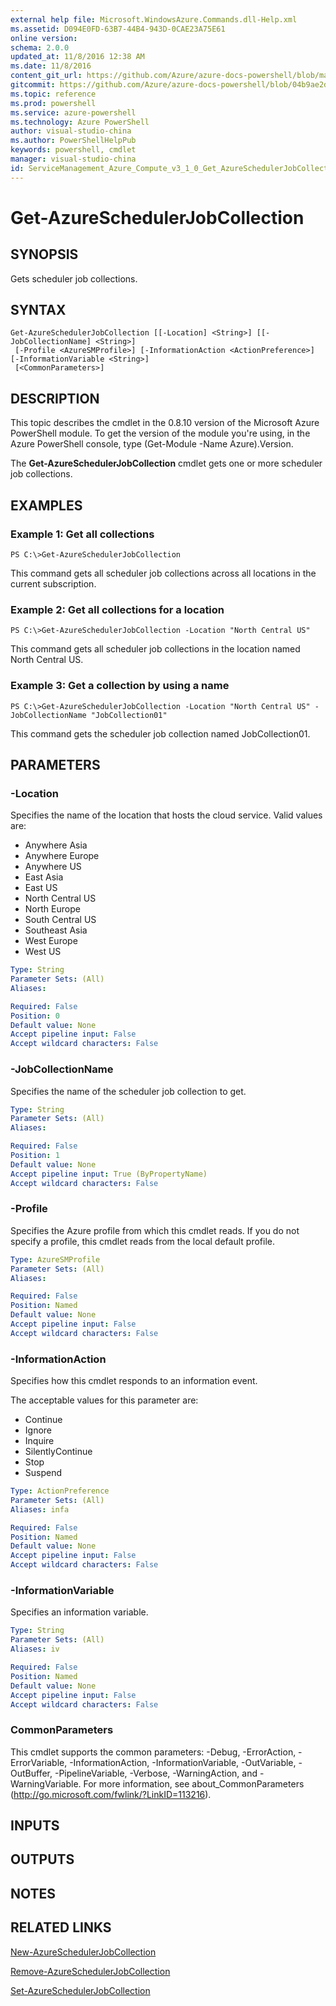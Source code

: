 ```yaml
---
external help file: Microsoft.WindowsAzure.Commands.dll-Help.xml
ms.assetid: D094E0FD-63B7-44B4-943D-0CAE23A75E61
online version: 
schema: 2.0.0
updated_at: 11/8/2016 12:38 AM
ms.date: 11/8/2016
content_git_url: https://github.com/Azure/azure-docs-powershell/blob/master/azureps-cmdlets-docs/ServiceManagement/Azure.Compute/v3.1.0/Get-AzureSchedulerJobCollection.md
gitcommit: https://github.com/Azure/azure-docs-powershell/blob/04b9ae2d1c44a3ada330f570237886794cede893/azureps-cmdlets-docs/ServiceManagement/Azure.Compute/v3.1.0/Get-AzureSchedulerJobCollection.md
ms.topic: reference
ms.prod: powershell
ms.service: azure-powershell
ms.technology: Azure PowerShell
author: visual-studio-china
ms.author: PowerShellHelpPub
keywords: powershell, cmdlet
manager: visual-studio-china
id: ServiceManagement_Azure_Compute_v3_1_0_Get_AzureSchedulerJobCollection_md
---
```


# Get-AzureSchedulerJobCollection

## SYNOPSIS
Gets scheduler job collections.

## SYNTAX

```
Get-AzureSchedulerJobCollection [[-Location] <String>] [[-JobCollectionName] <String>]
 [-Profile <AzureSMProfile>] [-InformationAction <ActionPreference>] [-InformationVariable <String>]
 [<CommonParameters>]
```

## DESCRIPTION
This topic describes the cmdlet in the 0.8.10 version of the Microsoft Azure PowerShell module.
To get the version of the module you're using, in the Azure PowerShell console, type (Get-Module -Name Azure).Version.

The **Get-AzureSchedulerJobCollection** cmdlet gets one or more scheduler job collections.

## EXAMPLES

### Example 1: Get all collections
```
PS C:\>Get-AzureSchedulerJobCollection
```

This command gets all scheduler job collections across all locations in the current subscription.

### Example 2: Get all collections for a location
```
PS C:\>Get-AzureSchedulerJobCollection -Location "North Central US"
```

This command gets all scheduler job collections in the location named North Central US.

### Example 3: Get a collection by using a name
```
PS C:\>Get-AzureSchedulerJobCollection -Location "North Central US" -JobCollectionName "JobCollection01"
```

This command gets the scheduler job collection named JobCollection01.

## PARAMETERS

### -Location
Specifies the name of the location that hosts the cloud service.
Valid values are: 

- Anywhere Asia
- Anywhere Europe
- Anywhere US
- East Asia
- East US
- North Central US
- North Europe
- South Central US
- Southeast Asia
- West Europe
- West US

```yaml
Type: String
Parameter Sets: (All)
Aliases: 

Required: False
Position: 0
Default value: None
Accept pipeline input: False
Accept wildcard characters: False
```

### -JobCollectionName
Specifies the name of the scheduler job collection to get.

```yaml
Type: String
Parameter Sets: (All)
Aliases: 

Required: False
Position: 1
Default value: None
Accept pipeline input: True (ByPropertyName)
Accept wildcard characters: False
```

### -Profile
Specifies the Azure profile from which this cmdlet reads.
If you do not specify a profile, this cmdlet reads from the local default profile.

```yaml
Type: AzureSMProfile
Parameter Sets: (All)
Aliases: 

Required: False
Position: Named
Default value: None
Accept pipeline input: False
Accept wildcard characters: False
```

### -InformationAction
Specifies how this cmdlet responds to an information event.

The acceptable values for this parameter are:

- Continue
- Ignore
- Inquire
- SilentlyContinue
- Stop
- Suspend

```yaml
Type: ActionPreference
Parameter Sets: (All)
Aliases: infa

Required: False
Position: Named
Default value: None
Accept pipeline input: False
Accept wildcard characters: False
```

### -InformationVariable
Specifies an information variable.

```yaml
Type: String
Parameter Sets: (All)
Aliases: iv

Required: False
Position: Named
Default value: None
Accept pipeline input: False
Accept wildcard characters: False
```

### CommonParameters
This cmdlet supports the common parameters: -Debug, -ErrorAction, -ErrorVariable, -InformationAction, -InformationVariable, -OutVariable, -OutBuffer, -PipelineVariable, -Verbose, -WarningAction, and -WarningVariable. For more information, see about_CommonParameters (http://go.microsoft.com/fwlink/?LinkID=113216).

## INPUTS

## OUTPUTS

## NOTES

## RELATED LINKS

[New-AzureSchedulerJobCollection](xref:ServiceManagement/Azure.Compute/v3.1.0/New-AzureSchedulerJobCollection.md)

[Remove-AzureSchedulerJobCollection](xref:ServiceManagement/Azure.Compute/v3.1.0/Remove-AzureSchedulerJobCollection.md)

[Set-AzureSchedulerJobCollection](xref:ServiceManagement/Azure.Compute/v3.1.0/Set-AzureSchedulerJobCollection.md)


